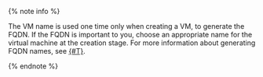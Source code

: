 {% note info %}

The VM name is used one time only when creating a VM, to generate the FQDN. If the FQDN is important to you, choose an appropriate name for the virtual machine at the creation stage. For more information about generating FQDN names, see [{#T}](../../compute/concepts/network.md#hostname).

{% endnote %}
